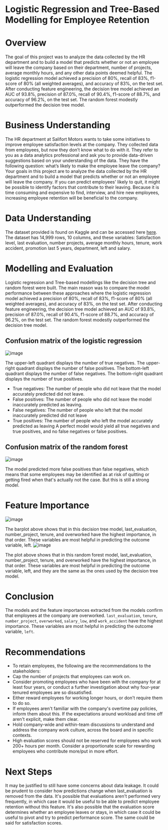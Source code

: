 # Logistic Regression and Tree-Based Modelling for Employee Retention

# Overview
The goal of this project was to analyze the data collected by the HR department and to build a model that predicts whether or not an employee will leave the company based on their department, number of projects, average monthly hours, and any other data points deemed helpful. The logistic regression model achieved a precision of 80%, recall of 83%, f1-score of 80% (all weighted averages), and accuracy of 83%, on the test set. After conducting feature engineering, the decision tree model achieved an AUC of 93.8%, precision of 87.0%, recall of 90.4%, f1-score of 88.7%, and accuracy of 96.2%, on the test set. The random forest modestly outperformed the decision tree model.

# Business Understanding
The HR department at Salifort Motors wants to take some initiatives to improve employee satisfaction levels at the company. They collected data from employees, but now they don’t know what to do with it. They refer to you as a data analytics professional and ask you to provide data-driven suggestions based on your understanding of the data. They have the following question: what’s likely to make the employee leave the company? Your goals in this project are to analyze the data collected by the HR department and to build a model that predicts whether or not an employee will leave the company. If you can predict employees' likely to quit, it might be possible to identify factors that contribute to their leaving. Because it is time consuming and expensive to find, interview, and hire new employees, increasing employee retention will be beneficial to the company.

# Data Understanding
The dataset provided is found on Kaggle and can be accessed here [here](https://www.kaggle.com/datasets/mfaisalqureshi/hr-analytics-and-job-prediction?select=HR_comma_sep.csv). The dataset has 14,999 rows, 10 columns, and these variables: Satisfaction level, last evaluation, number projects, average monthly hours, tenure, work accident, promotion last 5 years, department, left and salary.

# Modelling and Evaluation
Logistic regression and Tree-based modellings like the decision tree and random forest were built. The main reason was to compare the model performance between these approaches where the logistic regression model achieved a precision of 80%, recall of 83%, f1-score of 80% (all weighted averages), and accuracy of 83%, on the test set. After conducting feature engineering, the decision tree model achieved an AUC of 93.8%, precision of 87.0%, recall of 90.4%, f1-score of 88.7%, and accuracy of 96.2%, on the test set. The random forest modestly outperformed the decision tree model.

## Confusion matrix of the logistic regression
![image](https://github.com/oscarkalinga/Logistic-Regression-and-Tree-Based-Modelling-for-Employee-Retention/assets/73540285/359e1369-2c71-494c-8768-9b55047eb9b1)

The upper-left quadrant displays the number of true negatives. The upper-right quadrant displays the number of false positives. The bottom-left quadrant displays the number of false negatives. The bottom-right quadrant displays the number of true positives.
- True negatives: The number of people who did not leave that the model accurately predicted did not leave.
- False positives: The number of people who did not leave the model inaccurately predicted as leaving.
- False negatives: The number of people who left that the model inaccurately predicted did not leave
- True positives: The number of people who left the model accurately predicted as leaving
A perfect model would yield all true negatives and true positives, and no false negatives or false positives.

## Confusion matrix of the random forest
![image](https://github.com/oscarkalinga/Logistic-Regression-and-Tree-Based-Modelling-for-Employee-Retention/assets/73540285/9b45ac64-673b-414f-af1d-12c722035102)

The model predicted more false positives than false negatives, which means that some employees may be identified as at risk of quitting or getting fired when that's actually not the case. But this is still a strong model.
# Feature Importance
![image](https://github.com/oscarkalinga/Logistic-Regression-and-Tree-Based-Modelling-for-Employee-Retention/assets/73540285/8554bf65-2297-41ec-86d4-9b244bc41235)

The barplot above shows that in this decision tree model, last_evaluation, number_project, tenure, and overworked have the highest importance, in that order. These variables are most helpful in predicting the outcome variable, left.
![image](https://github.com/oscarkalinga/Logistic-Regression-and-Tree-Based-Modelling-for-Employee-Retention/assets/73540285/eb71b6e3-d437-4cc2-9c2a-2d712d214ead)

The plot above shows that in this random forest model, last_evaluation, number_project, tenure, and overworked have the highest importance, in that order. These variables are most helpful in predicting the outcome variable, left, and they are the same as the ones used by the decision tree model.

# Conclusion
The models and the feature importances extracted from the models confirm that employees at the company are overworked. `last_evaluation`, `tenure`, `number_project`, `overworked`, `salary_low`, and `work_accident` have the highest importance. These variables are most helpful in predicting the outcome variable, `left`.


# Recommendations
- To retain employees, the following are the recommendations to the stakeholders:
- Cap the number of projects that employees can work on.
- Consider promoting employees who have been with the company for at least four years, or conduct a further investigation about why four-year tenured employees are so dissatisfied.
- Either reward employees for working longer hours, or don't require them to do so.
- If employees aren't familiar with the company's overtime pay policies, inform them about this. If the expectations around workload and time off aren't explicit, make them clear.
- Hold company-wide and within-team discussions to understand and address the company work culture, across the board and in specific contexts.
- High evaluation scores should not be reserved for employees who work 200+ hours per month. Consider a proportionate scale for rewarding employees who contribute more/put in more effort.

# Next Steps
It may be justified to still have some concerns about data leakage. It could be prudent to consider how predictions change when last_evaluation is removed from the data. It's possible that evaluations aren't performed very frequently, in which case it would be useful to be able to predict employee retention without this feature. It's also possible that the evaluation score determines whether an employee leaves or stays, in which case it could be useful to pivot and try to predict performance score. The same could be said for satisfaction scores.

